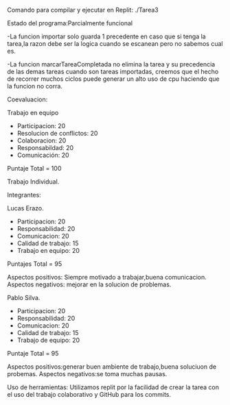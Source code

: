 Comando para compilar y ejecutar en Replit: ./Tarea3

Estado del programa:Parcialmente funcional

-La funcion importar solo guarda 1 precedente en caso que si tenga la tarea,la razon debe ser la logica cuando se escanean pero no sabemos cual es.

-La funcion marcarTareaCompletada no elimina la tarea y su precedencia de las demas tareas cuando son tareas importadas, creemos que el hecho de recorrer muchos ciclos puede generar un alto uso de cpu haciendo que la funcion no corra.

Coevaluacion:

Trabajo en equipo 
- Participacion: 20
- Resolucion de conflictos: 20 
- Colaboracion: 20
- Responsabildad: 20 
- Comunicación: 20
  
Puntaje Total = 100

Trabajo Individual.

Integrantes:

Lucas Erazo.
- Participacion: 20
- Responsabilidad: 20
- Comunicacion: 20
- Calidad de trabajo: 15
- Trabajo en equipo: 20

Puntajes Total = 95

Aspectos positivos: Siempre motivado a trabajar,buena comunicacion.
Aspectos negativos: mejorar en la solucion de problemas. 

Pablo Silva.
- Participacion: 20
- Responsabilidad: 20
- Comunicacion: 20
- Calidad de trabajo: 15
- Trabajo de equipo: 20

Puntaje Total = 95

Aspectos positivos:generar buen ambiente de trabajo,buena soluciuon de probemas.
Aspectos negativos:se toma muchas pausas.

Uso de herramientas: Utilizamos replit por la facilidad de crear la tarea con el uso del trabajo colaborativo y GitHub para los commits.
